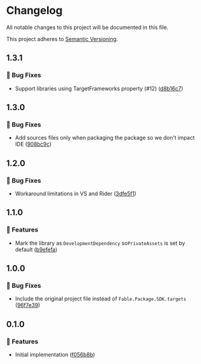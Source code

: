 # Changelog

All notable changes to this project will be documented in this file.

This project adheres to [Semantic Versioning](https://semver.org/spec/v2.0.0.html).

<!-- EasyBuild: START -->
<!-- last_commit_released: d8b16c7278793e3f304949e73d04d795a7502089 -->
<!-- EasyBuild: END -->

## 1.3.1

### 🐞 Bug Fixes

- Support libraries using TargetFrameworks property (#12) ([d8b16c7](https://github.com/easybuild-org/EasyBuild.FileSystemProvider/commit/d8b16c7278793e3f304949e73d04d795a7502089))

## 1.3.0

### 🐞 Bug Fixes

- Add sources files only when packaging the package so we don't impact IDE ([908bc9c](https://github.com/easybuild-org/EasyBuild.FileSystemProvider/commit/908bc9c49c6b15bedbae0bbe9c9d77cd07961d14))

## 1.2.0

### 🐞 Bug Fixes

- Workaround limitations in VS and Rider ([3dfe5f1](https://github.com/easybuild-org/EasyBuild.FileSystemProvider/commit/3dfe5f11c5e3637e6622a67b959b60035a547261))

## 1.1.0

### 🚀 Features

- Mark the library as `DevelopmentDependency` so`PrivateAssets` is set by default ([b9efefa](https://github.com/easybuild-org/EasyBuild.FileSystemProvider/commit/b9efefa005eeb12a5354fe393d7d1748ca749e03))

## 1.0.0

### 🐞 Bug Fixes

- Include the original project file instead of `Fable.Package.SDK.targets` ([96f7e39](https://github.com/easybuild-org/EasyBuild.FileSystemProvider/commit/96f7e39fdf55be3b37ec48e1f32be0202677381c))

## 0.1.0

### 🚀 Features

- Initial implementation ([f056b8b](https://github.com/easybuild-org/EasyBuild.FileSystemProvider/commit/f056b8b9400ee4e26defc56bc17ba3d35656a418))
